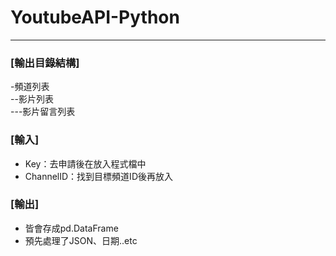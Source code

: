 # YoutubeAPI-Python
<hr>


### [輸出目錄結構]
-頻道列表 <br>
--影片列表 <br>
---影片留言列表 <br>

### [輸入]
- Key：去申請後在放入程式檔中
- ChannelID：找到目標頻道ID後再放入

### [輸出]
- 皆會存成pd.DataFrame
- 預先處理了JSON、日期..etc
